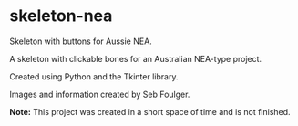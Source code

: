 # skeleton-nea
Skeleton with buttons for Aussie NEA.

A skeleton with clickable bones for an Australian NEA-type project.

Created using Python and the Tkinter library.

Images and information created by Seb Foulger.

**Note:** This project was created in a short space of time and is not finished.
